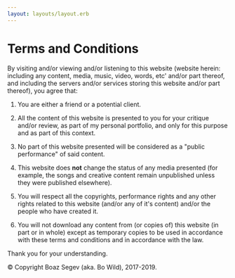 ```yaml
---
layout: layouts/layout.erb
---
```

# Terms and Conditions

By visiting and/or viewing and/or listening to this website (website herein: including any content, media, music, video, words, etc' and/or part thereof, and including the servers and/or services storing this website and/or part thereof), you agree that:

1. You are either a friend or a potential client.

1. All the content of this website is presented to you for your critique and/or review, as part of my personal portfolio, and only for this purpose and as part of this context.

1. No part of this website presented will be considered as a "public performance" of said content.

1. This website does **not** change the status of any media presented (for example, the songs and creative content remain unpublished unless they were published elsewhere).

1. You will respect all the copyrights, performance rights and any other rights related to this website (and/or any of it's content) and/or the people who have created it.

1. You will not download any content from (or copies of) this website (in part or in whole) except as temporary copies to be used in accordance with these terms and conditions and in accordance with the law. 

Thank you for your understanding.

&copy; Copyright Boaz Segev (aka. Bo Wild), 2017-2019.

